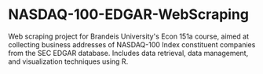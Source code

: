# NASDAQ-100-EDGAR-WebScraping
Web scraping project for Brandeis University's Econ 151a course, aimed at collecting business addresses of NASDAQ-100 Index constituent companies from the SEC EDGAR database. Includes data retrieval, data management, and visualization techniques using R.
